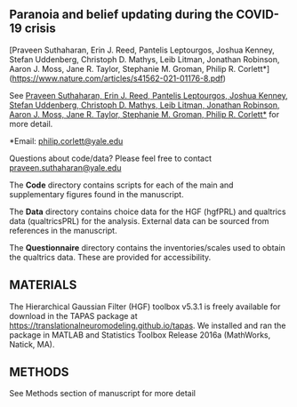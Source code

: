 ## Paranoia and belief updating during the COVID-19 crisis

[Praveen Suthaharan, Erin J. Reed, Pantelis Leptourgos, Joshua Kenney, Stefan Uddenberg, Christoph D. Mathys, Leib Litman, Jonathan Robinson, Aaron J. Moss, Jane R. Taylor, Stephanie M. Groman, Philip R. Corlett*] (https://www.nature.com/articles/s41562-021-01176-8.pdf)

See [Praveen Suthaharan, Erin J. Reed, Pantelis Leptourgos, Joshua Kenney, Stefan Uddenberg, Christoph D. Mathys, Leib Litman, Jonathan Robinson, Aaron J. Moss, Jane R. Taylor, Stephanie M. Groman, Philip R. Corlett*](https://www.nature.com/articles/s41562-021-01176-8.pdf) for more detail.

*Email: philip.corlett@yale.edu

Questions about code/data? Please feel free to contact praveen.suthaharan@yale.edu

The **Code** directory contains scripts for each of the main and supplementary figures found in the manuscript.

The **Data** directory contains choice data for the HGF (hgfPRL) and qualtrics data (qualtricsPRL) for the analysis. External data can be sourced from references in the manuscript.

The **Questionnaire** directory contains the inventories/scales used to obtain the qualtrics data. These are provided for accessibility.

## MATERIALS

The Hierarchical Gaussian Filter (HGF) toolbox v5.3.1 is freely available for download in the TAPAS package at https://translationalneuromodeling.github.io/tapas. We installed and ran the package in MATLAB and Statistics Toolbox Release 2016a (MathWorks, Natick, MA).

## METHODS

See Methods section of manuscript for more detail
